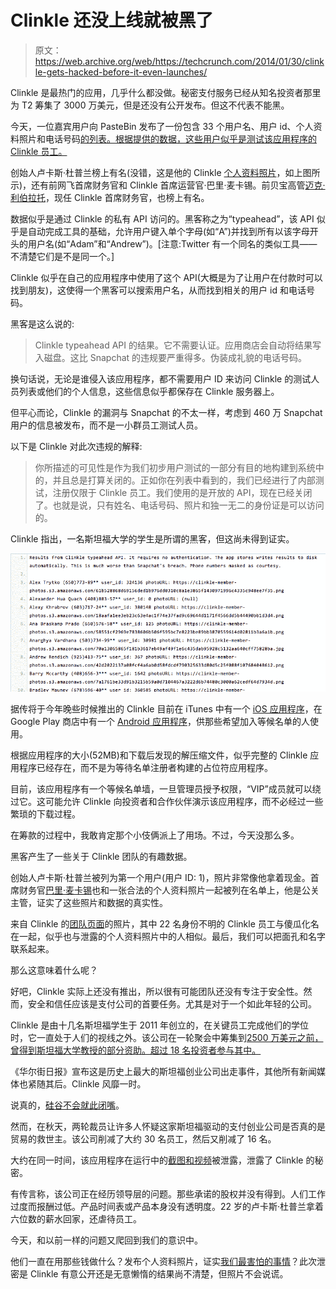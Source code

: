 # Clinkle 还没上线就被黑了

> 原文：<https://web.archive.org/web/https://techcrunch.com/2014/01/30/clinkle-gets-hacked-before-it-even-launches/>

Clinkle 是最热门的应用，几乎什么都没做。秘密支付服务已经从知名投资者那里为 T2 筹集了 3000 万美元，但是还没有公开发布。但这不代表不能黑。

今天，一位嘉宾用户向 PasteBin 发布了一份包含 33 个用户名、用户 id、个人资料照片和电话号码[的列表。根据提供的数据，这些用户似乎是测试该应用程序的 Clinkle 员工。](https://web.archive.org/web/20230325225016/http://pastebin.com/2d8MNMa7)

创始人卢卡斯·杜普兰榜上有名(没错，这是他的 Clinkle [个人资料照片](https://web.archive.org/web/20230325225016/https://clinkle-member-photos.s3.amazonaws.com/13429ed4d53739796e1ffd34750cc4c574f110860265447954fb9130b276e470.png)，如上图所示)，还有前网飞首席财务官和 Clinkle 首席运营官·巴里·麦卡锡。前贝宝高管[迈克·利伯拉托](https://web.archive.org/web/20230325225016/https://techcrunch.com/2014/01/28/clinkle-liberatore-cfo/)，现任 Clinkle 首席财务官，也榜上有名。

数据似乎是通过 Clinkle 的私有 API 访问的。黑客称之为“typeahead”，该 API 似乎是自动完成工具的基础，允许用户键入单个字母(如“A”)并找到所有以该字母开头的用户名(如“Adam”和“Andrew”)。[注意:Twitter 有一个同名的类似工具——不清楚它们是不是同一个。]

Clinkle 似乎在自己的应用程序中使用了这个 API(大概是为了让用户在付款时可以找到朋友)，这使得一个黑客可以搜索用户名，从而找到相关的用户 id 和电话号码。

黑客是这么说的:

> Clinkle typeahead API 的结果。它不需要认证。应用商店会自动将结果写入磁盘。这比 Snapchat 的违规要严重得多。伪装成礼貌的电话号码。

换句话说，无论是谁侵入该应用程序，都不需要用户 ID 来访问 Clinkle 的测试人员列表或他们的个人信息，这些信息似乎都保存在 Clinkle 服务器上。

但平心而论，Clinkle 的漏洞与 Snapchat 的不太一样，考虑到 460 万 Snapchat 用户的信息被发布，而不是一小群员工测试人员。

以下是 Clinkle 对此次违规的解释:

> 你所描述的可见性是作为我们初步用户测试的一部分有目的地构建到系统中的，并且总是打算关闭的。正如你在列表中看到的，我们已经进行了内部测试，注册仅限于 Clinkle 员工。我们使用的是开放的 API，现在已经关闭了。也就是说，只有姓名、电话号码、照片和独一无二的身份证是可以访问的。

Clinkle 指出，一名斯坦福大学的学生是所谓的黑客，但这尚未得到证实。

![Screenshot 2014-01-30 14.55.33](img/d4795f90599c0623d271d77bb10f7fd7.png)

据传将于今年晚些时候推出的 Clinkle 目前在 iTunes 中有一个 [iOS 应用程序](https://web.archive.org/web/20230325225016/https://itunes.apple.com/us/app/clinkle/id458523629?mt=8)，在 Google Play 商店中有一个 [Android 应用程序](https://web.archive.org/web/20230325225016/https://play.google.com/store/apps/details?id=com.clinkle&hl=en)，供那些希望加入等候名单的人使用。

根据应用程序的大小(52MB)和下载后发现的解压缩文件，似乎完整的 Clinkle 应用程序已经存在，而不是为等待名单注册者构建的占位符应用程序。

目前，该应用程序有一个等候名单墙，一旦管理员授予权限，“VIP”成员就可以绕过它。这可能允许 Clinkle 向投资者和合作伙伴演示该应用程序，而不必经过一些繁琐的下载过程。

在筹款的过程中，我敢肯定那个小伎俩派上了用场。不过，今天没那么多。

黑客产生了一些关于 Clinkle 团队的有趣数据。

创始人卢卡斯·杜普兰被列为第一个用户(用户 ID: 1)，照片非常像他拿着现金。首席财务官[巴里·麦卡锡](https://web.archive.org/web/20230325225016/https://techcrunch.com/2013/10/22/clinkle-barry-mccarthy-coo/)也和一张合法的个人资料照片一起被列在名单上，他是公关主管，证实了这些照片和数据的真实性。

来自 Clinkle 的[团队页面](https://web.archive.org/web/20230325225016/https://www.clinkle.com/team)的照片，其中 22 名身份不明的 Clinkle 员工与傻瓜化名在一起，似乎也与泄露的个人资料照片中的人相似。最后，我们可以把面孔和名字联系起来。

那么这意味着什么呢？

好吧，Clinkle 实际上还没有推出，所以很有可能团队还没有专注于安全性。然而，安全和信任应该是支付公司的首要任务。尤其是对于一个如此年轻的公司。

Clinkle 是由十几名斯坦福学生于 2011 年创立的，在关键员工完成他们的学位时，它一直处于人们的视线之外。该公司在一轮聚会中筹集到[2500 万美元之前，曾得到斯坦福大学教授的部分资助。超过 18 名投资者参与其中。](https://web.archive.org/web/20230325225016/https://techcrunch.com/2013/06/27/clinkle-raises-celebrity-filled-25m-round-as-it-gears-up-to-eliminate-the-physical-wallet/)

《华尔街日报》宣布这是历史上最大的斯坦福创业公司出走事件，其他所有新闻媒体也紧随其后。Clinkle 风靡一时。

说真的，[硅谷不会就此闭嘴](https://web.archive.org/web/20230325225016/http://valleywag.gawker.com/tag/clinkle)。

然而，在秋天，两轮裁员让许多人怀疑这家斯坦福驱动的支付创业公司是否真的是贸易的救世主。该公司削减了大约 30 名员工，然后又削减了 16 名。

大约在同一时间，该应用程序在运行中的[截图和视频](https://web.archive.org/web/20230325225016/https://techcrunch.com/2013/09/30/leaked-youtube-video-tumblr-blog-reveal-all-about-stealthy-payments-startup-clinkle/)被泄露，泄露了 Clinkle 的秘密。

有传言称，该公司正在经历领导层的问题。那些承诺的股权并没有得到。人们工作过度而报酬过低。产品时间表或产品本身没有透明度。22 岁的卢卡斯·杜普兰拿着六位数的薪水回家，还虐待员工。

今天，和以前一样的问题又爬回到我们的意识中。

他们一直在用那些钱做什么？发布个人资料照片，证实[我们最害怕的事情](https://web.archive.org/web/20230325225016/https://clinkle-member-photos.s3.amazonaws.com/13429ed4d53739796e1ffd34750cc4c574f110860265447954fb9130b276e470.png)？此次泄密是 Clinkle 有意公开还是无意懒惰的结果尚不清楚，但照片不会说谎。